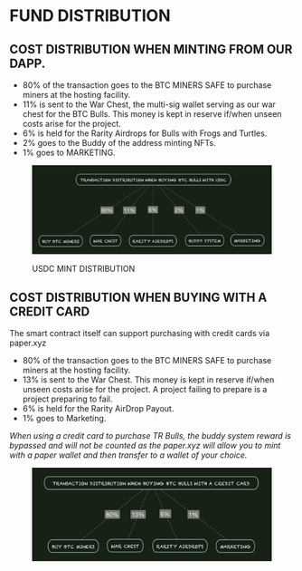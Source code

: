 # FUND DISTRIBUTION

## COST DISTRIBUTION WHEN MINTING FROM OUR DAPP.

* 80% of the transaction goes to the BTC MINERS SAFE to purchase miners at the hosting facility.&#x20;
* 11% is sent to the War Chest, the multi-sig wallet serving as our war chest for the BTC Bulls. This money is kept in reserve if/when unseen costs arise for the project.&#x20;
* 6% is held for the Rarity Airdrops for Bulls with Frogs and Turtles.
* 2% goes to the Buddy of the address minting NFTs.
* 1% goes to MARKETING.

<figure><img src="../../../.gitbook/assets/image (1) (4).png" alt=""><figcaption><p>USDC MINT DISTRIBUTION</p></figcaption></figure>

## COST DISTRIBUTION WHEN BUYING WITH A CREDIT CARD

The smart contract itself can support purchasing with credit cards via paper.xyz

* 80% of the transaction goes to the BTC MINERS SAFE to purchase miners at the hosting facility.&#x20;
* 13% is sent to the War Chest. This money is kept in reserve if/when unseen costs arise for the project. A project failing to prepare is a project preparing to fail.&#x20;
* 6% is held for the Rarity AirDrop Payout.
* 1% goes to Marketing.

_When using a credit card to purchase TR Bulls, the buddy system reward is bypassed and will not be counted as the paper.xyz will allow you to mint with a paper wallet and then transfer to a wallet of your choice._&#x20;

<figure><img src="../../../.gitbook/assets/image (5).png" alt=""><figcaption></figcaption></figure>
